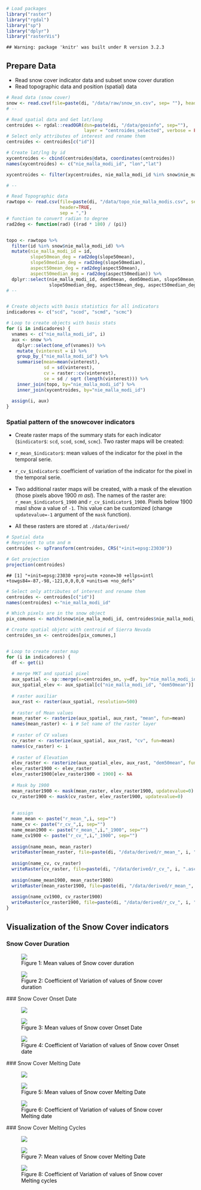 ``` r
# Load packages 
library("raster")
library("rgdal")
library("sp")
library("dplyr")
library("rasterVis") 
```

    ## Warning: package 'knitr' was built under R version 3.2.3

Prepare Data
------------

-   Read snow cover indicator data and subset snow cover duration
-   Read topographic data and position (spatial) data

``` r
# Read data (snow cover)
snow <- read.csv(file=paste(di, "/data/raw/snow_sn.csv", sep= ""), header = TRUE) 
# --   

# Read spatial data and Get lat/long
centroides <- rgdal::readOGR(dsn=paste(di, "/data/geoinfo", sep=""),
                             layer = "centroides_selected", verbose = FALSE)
# Select only attributes of interest and rename them
centroides <- centroides[c("id")]

# Create lat/lng by id 
xycentroides <- cbind(centroides@data, coordinates(centroides))
names(xycentroides) <- c("nie_malla_modi_id", "lon","lat")

xycentroides <- filter(xycentroides, nie_malla_modi_id %in% snow$nie_malla_modi_id)

# -- 

# Read Topographic data 
rawtopo <- read.csv(file=paste(di, "/data/topo_nie_malla_modis.csv", sep=""),
                    header=TRUE,
                    sep = ",") 
# function to convert radian to degree 
rad2deg <- function(rad) {(rad * 180) / (pi)} 


topo <- rawtopo %>% 
  filter(id %in% snow$nie_malla_modi_id) %>% 
  mutate(nie_malla_modi_id = id, 
         slope50mean_deg = rad2deg(slope50mean),
         slope50median_deg = rad2deg(slope50median),
         aspect50mean_deg = rad2deg(aspect50mean),
         aspect50median_deg = rad2deg(aspect50median)) %>%
  dplyr::select(nie_malla_modi_id, dem50mean, dem50median, slope50mean_deg, 
                slope50median_deg, aspect50mean_deg, aspect50median_deg) 
# -- 


# Create objects with basis statistics for all indicators 
indicadores <- c("scd", "scod", "scmd", "scmc") 

# Loop to create objects with basis stats
for (i in indicadores) { 
  vnames <- c("nie_malla_modi_id", i) 
  aux <- snow %>%
    dplyr::select(one_of(vnames)) %>%
    mutate_(vinterest = i) %>%
    group_by_("nie_malla_modi_id") %>%
    summarise(mean=mean(vinterest),
              sd = sd(vinterest),
              cv = raster::cv(vinterest),
              se = sd / sqrt (length(vinterest))) %>%
    inner_join(topo, by="nie_malla_modi_id") %>%
    inner_join(xycentroides, by="nie_malla_modi_id") 
  
  assign(i, aux)
} 
```

### Spatial pattern of the snowcover indicators

-   Create raster maps of the summary stats for each indicator (`$indicator$`: `scd`, `scod`, `scmd`, `scmc`). Two raster maps will be created:

-   `r_mean_$indicator$`: mean values of the indicator for the pixel in the temporal serie.
-   `r_cv_$indicator$`: coefficient of variation of the indicator for the pixel in the temporal serie.

-   Two additional raster maps will be created, with a mask of the elevation (those pixels above 1900 *m asl*). The names of the raster are: `r_mean_$indicator$_1900` and `r_cv_$indicator$_1900`. Pixels below 1900 masl show a value of `-1`. This value can be customized (change `updatevalue=-1` argument of the `mask` function).

-   All these rasters are stored at `./data/derived/`

``` r
# Spatial data
# Reproject to utm and m
centroides <- spTransform(centroides, CRS("+init=epsg:23030"))

# Get projection 
projection(centroides) 
```

    ## [1] "+init=epsg:23030 +proj=utm +zone=30 +ellps=intl +towgs84=-87,-98,-121,0,0,0,0 +units=m +no_defs"

``` r
# Select only attributes of interest and rename them
centroides <- centroides[c("id")]
names(centroides) <-"nie_malla_modi_id"

# Which pixels are in the snow object
pix_comunes <- match(snow$nie_malla_modi_id, centroides$nie_malla_modi_id)

# Create spatial objetc with centroid of Sierra Nevada
centroides_sn <- centroides[pix_comunes,]


# Loop to create raster map 
for (i in indicadores) { 
  df <- get(i)
  
  # merge MKT and spatial pixel 
  aux_spatial <- sp::merge(x=centroides_sn, y=df, by="nie_malla_modi_id")
  aux_spatial_elev <- aux_spatial[c("nie_malla_modi_id", "dem50mean")]
  
  # raster auxiliar 
  aux_rast <- raster(aux_spatial, resolution=500)
  
  # raster of Mean values 
  mean_raster <- rasterize(aux_spatial, aux_rast, "mean", fun=mean)
  names(mean_raster) <- i # Set name of the raster layer 
  
  # raster of CV values
  cv_raster <- rasterize(aux_spatial, aux_rast, "cv", fun=mean)
  names(cv_raster) <- i 
  
  # raster of Elevation
  elev_raster <- rasterize(aux_spatial_elev, aux_rast, "dem50mean", fun=mean)
  elev_raster1900 <- elev_raster
  elev_raster1900[elev_raster1900 < 1900] <- NA
  
  # Mask by 1900
  mean_raster1900 <- mask(mean_raster, elev_raster1900, updatevalue=0)
  cv_raster1900 <- mask(cv_raster, elev_raster1900, updatevalue=0)
  
  
  # assign 
  name_mean <- paste("r_mean_",i, sep="")
  name_cv <- paste("r_cv_",i, sep="")
  name_mean1900 <- paste("r_mean_",i,"_1900", sep="")
  name_cv1900 <- paste("r_cv_",i,"_1900", sep="")
  
  assign(name_mean, mean_raster)
  writeRaster(mean_raster, file=paste(di, "/data/derived/r_mean_", i, ".asc", sep=""), overwrite=TRUE)
  
  assign(name_cv, cv_raster)
  writeRaster(cv_raster, file=paste(di, "/data/derived/r_cv_", i, ".asc", sep=""), overwrite=TRUE)
  
  assign(name_mean1900, mean_raster1900)
  writeRaster(mean_raster1900, file=paste(di, "/data/derived/r_mean_", i, "_1900", ".asc", sep=""), overwrite=TRUE)
  
  assign(name_cv1900, cv_raster1900)
  writeRaster(cv_raster1900, file=paste(di, "/data/derived/r_cv_", i, "_1900", ".asc", sep=""), overwrite=TRUE)
}
```

Visualization of the Snow Cover indicators
------------------------------------------

### Snow Cover Duration

<figure>
<a name="scd_mean"></a><img src="exploring_raw_values_files/figure-markdown_github/unnamed-chunk-4-1.png">
<figcaption>
<span style="color:black; ">Figure 1: Mean values of Snow cover duration</span>
</figcaption>
</figure>
<figure>
<a name="scd_cv"></a><img src="exploring_raw_values_files/figure-markdown_github/unnamed-chunk-5-1.png">
<figcaption>
<span style="color:black; ">Figure 2: Coefficient of Variation of values of Snow cover duration</span>
</figcaption>
</figure>
### Snow Cover Onset Date

<figure>
<a name="scod_mean"></a><img src="exploring_raw_values_files/figure-markdown_github/unnamed-chunk-6-1.png">
<figcaption>
</figcaption>
</figure>
<figure>
<img src="exploring_raw_values_files/figure-markdown_github/unnamed-chunk-6-2.png">
<figcaption>
<span style="color:black; ">Figure 3: Mean values of Snow cover Onset Date</span>
</figcaption>
</figure>
<figure>
<a name="scod_cv"></a><img src="exploring_raw_values_files/figure-markdown_github/unnamed-chunk-7-1.png">
<figcaption>
<span style="color:black; ">Figure 4: Coefficient of Variation of values of Snow cover Onset date</span>
</figcaption>
</figure>
### Snow Cover Melting Date

<figure>
<a name="scmd_mean"></a><img src="exploring_raw_values_files/figure-markdown_github/unnamed-chunk-8-1.png">
<figcaption>
</figcaption>
</figure>
<figure>
<img src="exploring_raw_values_files/figure-markdown_github/unnamed-chunk-8-2.png">
<figcaption>
<span style="color:black; ">Figure 5: Mean values of Snow cover Melting Date</span>
</figcaption>
</figure>
<figure>
<a name="scmd_cv"></a><img src="exploring_raw_values_files/figure-markdown_github/unnamed-chunk-9-1.png">
<figcaption>
<span style="color:black; ">Figure 6: Coefficient of Variation of values of Snow cover Melting date</span>
</figcaption>
</figure>
### Snow Cover Melting Cycles

<figure>
<a name="scmc_mean"></a><img src="exploring_raw_values_files/figure-markdown_github/unnamed-chunk-10-1.png">
<figcaption>
</figcaption>
</figure>
<figure>
<img src="exploring_raw_values_files/figure-markdown_github/unnamed-chunk-10-2.png">
<figcaption>
<span style="color:black; ">Figure 7: Mean values of Snow cover Melting Date</span>
</figcaption>
</figure>
<figure>
<a name="scmc_cv"></a><img src="exploring_raw_values_files/figure-markdown_github/unnamed-chunk-11-1.png">
<figcaption>
<span style="color:black; ">Figure 8: Coefficient of Variation of values of Snow cover Melting cycles</span>
</figcaption>
</figure>
